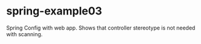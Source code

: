 spring-example03
================

Spring Config with web app. Shows that controller stereotype is not needed with scanning.